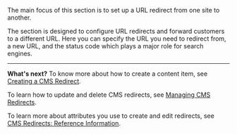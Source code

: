 The main focus of this section is to set up a URL redirect from one site to another. 

The section is designed to configure URL redirects and forward customers to a different URL. Here you can specify the URL you need to redirect from, a new URL, and the status code which plays a major role for search engines.
***
**What's next?**
To know more about how to create a content item, see [Creating a CMS Redirect](https://documentation.spryker.com/v3/docs/creating-cms-redirects).

To learn how to update and delete CMS redirects, see [Managing CMS Redirects](https://documentation.spryker.com/v3/docs/editing-cms-redirects).

To learn more about attributes you use to create and edit redirects, see [CMS Redirects: Reference Information](https://documentation.spryker.com/v3/docs/cms-redirects-references).